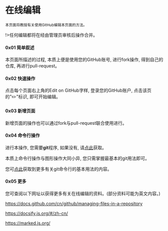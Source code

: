 # 在线编辑

<small>本页面将教授有关使用GitHub编辑本页面的方法。</small>

!>任何编辑都将在经由管理员审核后操作合并。

#### 0x01 简单叙述

本页面所描述的过程, 本质上便是使用您的GitHub账号, 进行fork操作, 得到自己的仓库, 再进行pull-request。

#### 0x02 快速操作

点击每个页面右上角的Edit on GitHub字样, 登录您的GitHub账户, 点击该页的":pencil2:"标识, 即可开始编辑。

#### 0x03 新增页面

新增页面的操作也可以通过fork与pull-request联合使用进行。

#### 0x04 命令行操作

进行本操作, 您需要**git**程序, 如果没有, 请[点此]("https://git-scm.com/")获取。

本质上命令行操作与图形操作大同小异, 您只需掌握最基本的git用法即可。

您可[点此]("https://www.runoob.com/git/git-basic-operations.html")获取到更多有关git命令行的基本用法的内容。

#### 0x05 更多

您可查阅以下网址以获得更多有关在线编辑的资料。(部分资料可能为英文内容。)

https://docs.github.com/cn/github/managing-files-in-a-repository

https://docsify.js.org/#/zh-cn/

https://marked.js.org/